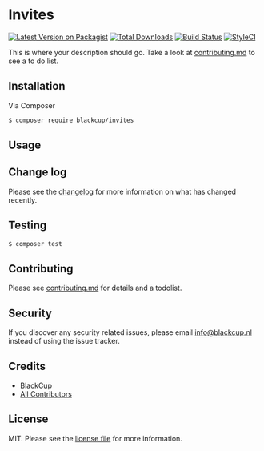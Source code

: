 # Invites

[![Latest Version on Packagist][ico-version]][link-packagist]
[![Total Downloads][ico-downloads]][link-downloads]
[![Build Status][ico-travis]][link-travis]
[![StyleCI][ico-styleci]][link-styleci]

This is where your description should go. Take a look at [contributing.md](contributing.md) to see a to do list.

## Installation

Via Composer

``` bash
$ composer require blackcup/invites
```

## Usage

## Change log

Please see the [changelog](changelog.md) for more information on what has changed recently.

## Testing

``` bash
$ composer test
```

## Contributing

Please see [contributing.md](contributing.md) for details and a todolist.

## Security

If you discover any security related issues, please email info@blackcup.nl instead of using the issue tracker.

## Credits

- [BlackCup][link-author]
- [All Contributors][link-contributors]

## License

MIT. Please see the [license file](license.md) for more information.

[ico-version]: https://img.shields.io/packagist/v/blackcup/invites.svg?style=flat-square
[ico-downloads]: https://img.shields.io/packagist/dt/blackcup/invites.svg?style=flat-square
[ico-travis]: https://img.shields.io/travis/blackcup/invites/master.svg?style=flat-square
[ico-styleci]: https://styleci.io/repos/12345678/shield

[link-packagist]: https://packagist.org/packages/blackcup/invites
[link-downloads]: https://packagist.org/packages/blackcup/invites
[link-travis]: https://travis-ci.org/blackcup/invites
[link-styleci]: https://styleci.io/repos/12345678
[link-author]: https://github.com/blackcup
[link-contributors]: ../../contributors

